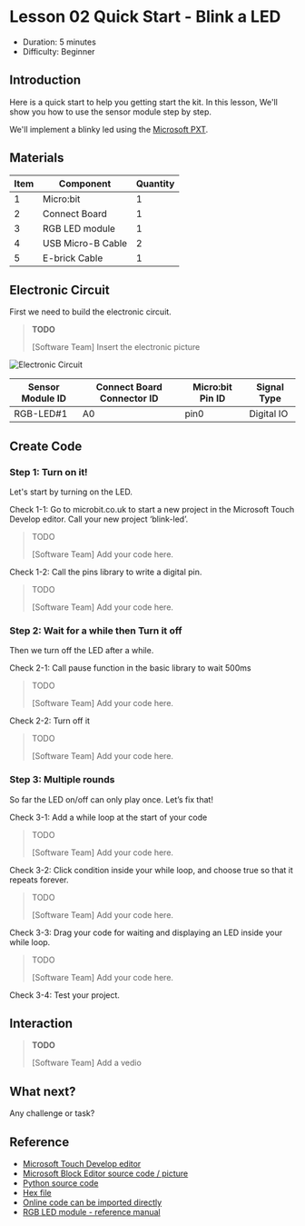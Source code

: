# Lesson 02 Quick Start - Blink a LED

- Duration: 5 minutes
- Difficulty: Beginner

## Introduction

Here is a quick start to help you getting start the kit. In this lesson, We'll show you how to use the sensor module step by step.

We'll implement a blinky led using the [Microsoft PXT](https://pxt.microbit.org).

## Materials

| Item | Component         | Quantity |
| ---- | ----------------- | -------- |
| 1    | Micro:bit         | 1        |
| 2    | Connect Board     | 1        |
| 3    | RGB LED module    | 1        |
| 4    | USB Micro-B Cable | 2        |
| 5    | E-brick Cable     | 1        |

## Electronic Circuit

First we need to build the electronic circuit.

> **TODO**
>
> [Software Team] Insert the electronic picture

![Electronic Circuit](./images/lesson01/car-indicators-electronic-circuit.png)

| Sensor Module ID | Connect Board Connector ID | Micro:bit Pin ID | Signal Type |
| ---------------- | -------------------------- | ---------------- | ----------- |
| RGB-LED#1        | A0                         | pin0             | Digital IO  |


## Create Code

### Step 1: Turn on it!

Let's start by turning on the LED.

Check 1-1: Go to microbit.co.uk to start a new project in the Microsoft Touch Develop editor. Call your new project ‘blink-led’.

> TODO
>
> [Software Team] Add your code here.

Check 1-2: Call the pins library to write a digital pin.

> TODO
>
> [Software Team] Add your code here.

### Step 2: Wait for a while then Turn it off

Then we turn off the LED after a while.

Check 2-1: Call pause function in the basic library to wait 500ms

> TODO
>
> [Software Team] Add your code here.

Check 2-2: Turn off it

> TODO
>
> [Software Team] Add your code here.

### Step 3: Multiple rounds

So far the LED on/off can only play once. Let’s fix that!

Check 3-1: Add a while loop at the start of your code

> TODO
>
> [Software Team] Add your code here.

Check 3-2: Click condition inside your while loop, and choose true so that it repeats forever.

> TODO
>
> [Software Team] Add your code here.

Check 3-3: Drag your code for waiting and displaying an LED inside your while loop.

> TODO
>
> [Software Team] Add your code here.

Check 3-4: Test your project.


## Interaction

> **TODO**
>
> [Software Team] Add a vedio


## What next?

Any challenge or task?


## Reference

- [Microsoft Touch Develop editor]()
- [Microsoft Block Editor source code / picture]()
- [Python source code]()
- [Hex file]()
- [Online code can be imported directly]()
- [RGB LED module - reference manual]()

